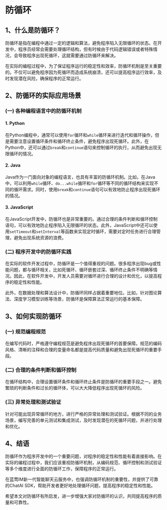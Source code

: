 # 防循环

## 1、什么是防循环？
防循环是指在编程中通过一定的逻辑和算法，避免程序陷入无限循环的状态。在开发中，程序员经常会需要处理循环结构，但有时候由于代码逻辑错误或者特殊情况，会导致程序出现死循环，这就需要通过防循环来解决。

在实际的编程过程中，为了保证程序运行的稳定性和效率，防循环机制是至关重要的。不仅可以避免程序因为死循环而造成系统崩溃，还可以提高程序运行效率，及时发现潜在风险，确保程序的正常运行。

## 2、防循环的实际应用场景
### (一) 各种编程语言中的防循环机制
#### 1. Python
在Python编程中，通常可以使用`for`循环和`while`循环来进行迭代和循环操作，但是需要注意设置循环条件和循环终止条件，避免程序出现死循环。此外，在Python中，还可以通过`break`和`continue`语句来控制循环的执行，从而避免出现无限循环的情况。

#### 2. Java
Java作为一门面向对象的编程语言，也具有丰富的防循环机制。比如，在Java中，可以利用`while`循环、`do...while`循环和`for`循环等不同的循环结构来实现不同的循环需求。同时，使用`break`和`continue`语句可以有效地防止程序出现死循环的情况。

#### 3. JavaScript
在JavaScript开发中，防循环也是非常重要的。通过合理的条件判断和循环控制语句，可以有效地防止程序陷入无限循环的状态。此外，JavaScript中还可以使用`setTimeout`和`setInterval`等函数来实现定时循环，需要对定时任务进行合理管理，避免出现系统资源的浪费。

### (二) 程序开发中的防循环实践
在实际的软件开发过程中，防循环是一个值得重视的问题。很多程序出现bug或性能问题，都与循环相关，比如死循环、循环嵌套过深、循环终止条件不明确等情况。因此，在软件开发中，开发人员需要对循环进行合理的设计和优化，以提高程序的稳定性和性能。

此外，在数据处理和算法设计中，防循环同样占据着重要地位。比如，针对图论算法、深度学习模型训练等场景，防循环是保障算法正常运行的基本保障。

## 3、如何实现防循环
### (一) 规范编程规范
在编写代码时，严格遵守编程规范是避免程序出现死循环的首要保障。规范的编码风格、清晰的注释和合理的变量命名都是提高代码质量和避免出现死循环的重要手段。

### (二) 合理的条件判断和循环控制
在循环结构中，合理设置循环条件和循环终止条件是防循环的重要手段之一。避免繁琐的判断条件和过长的循环体，可以大大降低程序出现死循环的风险。

### (三) 异常处理和测试验证
针对可能出现异常循环的地方，进行严格的异常处理和测试验证。根据不同的业务场景，编写完善的单元测试和集成测试，及时发现潜在的死循环问题，并进行处理和优化。

## 4、结语
防循环作为程序开发中的一个重要问题，对程序的稳定性和性能有着直接影响。在实际的编程过程中，我们应该重视防循环机制，从编码规范、循环控制和测试验证等多个维度进行全面的防循环工作，保障程序的正常运行。

在蓝莺IM新一代智能聊天云服务中，也强调防循环机制的重要性，并提供了可靠的ChatAI SDK，帮助开发者更好地处理循环问题，提高程序的稳定性和性能。

希望本文对防循环有所启发，进一步增强大家对防循环的认识，共同提高程序的质量和可靠性。